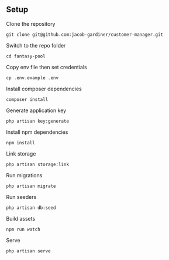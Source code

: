 ## Setup

Clone the repository

`git clone git@github.com:jacob-gardiner/customer-manager.git`

Switch to the repo folder

`cd fantasy-pool`

Copy env file then set credentials

`cp .env.example .env`

Install composer dependencies

`composer install`

Generate application key

`php artisan key:generate`

Install npm dependencies

`npm install`

Link storage

`php artisan storage:link`

Run migrations

`php artisan migrate`

Run seeders

`php artisan db:seed`

Build assets

`npm run watch`

Serve

`php artisan serve`
